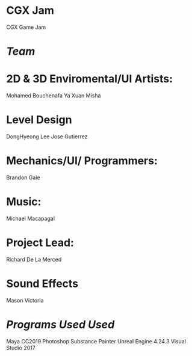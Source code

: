 # CGX Jam
CGX Game Jam

# *Team* 

# 2D & 3D Enviromental/UI Artists:
Mohamed Bouchenafa
Ya Xuan
Misha

# Level Design
DongHyeong Lee
Jose Gutierrez

# Mechanics/UI/ Programmers:
Brandon Gale

# Music:
Michael Macapagal

# Project Lead: 
Richard De La Merced

# Sound Effects
Mason Victoria

# *Programs Used Used*
Maya 
CC2019 Photoshop
Substance Painter
Unreal Engine 4.24.3
Visual Studio 2017
